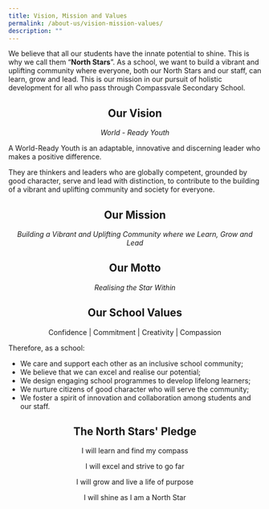 ```yaml
---
title: Vision, Mission and Values
permalink: /about-us/vision-mission-values/
description: ""
---
```

We believe that all our students have the innate potential to shine.  This is why we call them “**North Stars**”.  As a school, we want to build a vibrant and uplifting community where everyone, both our North Stars and our staff, can learn, grow and lead.  This is our mission in our pursuit of holistic development for all who pass through Compassvale Secondary School. 

<style>
h2 {
  text-align: center;
}
</style>

<h2>
Our Vision </h2>
	

<center>
	<i>World - Ready Youth</i> </center>




 A World-Ready Youth is an adaptable, innovative and discerning leader who makes a positive difference. 

They are thinkers and leaders who are globally competent, grounded by good character, serve and lead with distinction, to contribute to the building of a vibrant and uplifting community and society for everyone. 

	
<h2>Our Mission</h2> 
  
<center>
	<i>Building a Vibrant and Uplifting Community where we Learn, Grow and Lead</i></center>

<h2> Our Motto</h2>
<center>
	<i>Realising the Star Within</i></center>

<h2> Our School Values</h2>
<center>
Confidence | Commitment | Creativity | Compassion</center>


Therefore, as a school:
* We care and support each other as an inclusive school community;
* We believe that we can excel and realise our potential;
* We design engaging school programmes to develop lifelong learners;
* We nurture citizens of good character who will serve the community;
*	We foster a spirit of innovation and collaboration among students and our staff.


	
<h2> The North Stars' Pledge </h2>
<center>
I will learn and find my compass

I will excel and strive to go far

I will grow and live a life of purpose

I will shine as I am a North Star </center>
